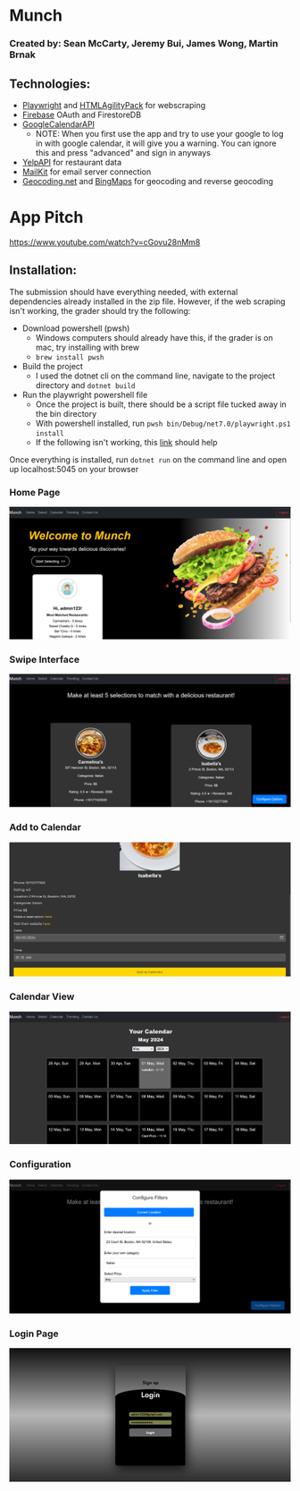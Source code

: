 # Munch 

### Created by: Sean McCarty, Jeremy Bui, James Wong, Martin Brnak

## Technologies:

* [Playwright](https://playwright.dev/dotnet/) and [HTMLAgilityPack](https://html-agility-pack.net/) for webscraping
* [Firebase](https://firebase.google.com/) OAuth and FirestoreDB
* [GoogleCalendarAPI](https://developers.google.com/calendar/api/guides/overview)
    * NOTE: When you first use the app and try to use your google to log in with google calendar, it will give you a warning. You can ignore this and press "advanced" and sign in anyways
* [YelpAPI](https://docs.developer.yelp.com/docs/fusion-intro) for restaurant data
* [MailKit](https://github.com/jstedfast/MailKit) for email server connection
* [Geocoding.net](https://github.com/chadly/Geocoding.net) and [BingMaps](https://www.bingmapsportal.com/) for geocoding and reverse geocoding

# App Pitch

https://www.youtube.com/watch?v=cGovu28nMm8


## Installation:

The submission should have everything needed, with external dependencies already installed in the zip file. However, if the web scraping isn't working, the grader should try the following:
* Download powershell (pwsh)
    * Windows computers should already have this, if the grader is on mac, try installing with brew
    * `brew install pwsh`
* Build the project
    * I used the dotnet cli on the command line, navigate to the project directory and `dotnet build`
* Run the playwright powershell file
    * Once the project is built, there should be a script file tucked away in the bin directory
    * With powershell installed, run `pwsh bin/Debug/net7.0/playwright.ps1 install`
    * If the following isn't working, this [link](https://playwright.dev/dotnet/docs/intro) should help
    
Once everything is installed, run `dotnet run` on the command line and open up localhost:5045 on your browser


### Home Page
![Home Page](https://github.com/jameswong2003/Munch/blob/main/screenshots/home_ss.png?raw=true)

### Swipe Interface
![Swipe Interface](https://github.com/jameswong2003/Munch/blob/main/screenshots/swipe_ss.png?raw=true)

### Add to Calendar
![Add to Calendar](https://github.com/jameswong2003/Munch/blob/main/screenshots/add_calendar_ss.png?raw=true)

### Calendar View
![Calendar View](https://github.com/jameswong2003/Munch/blob/main/screenshots/calendar_ss.png?raw=true)

### Configuration
![Configuration](https://github.com/jameswong2003/Munch/blob/main/screenshots/configure_ss.png?raw=true)

### Login Page
![Login Page](https://github.com/jameswong2003/Munch/blob/main/screenshots/login_ss.png?raw=true)

